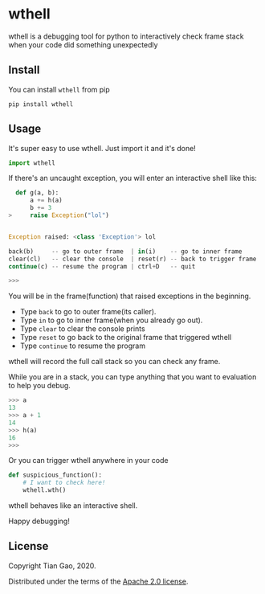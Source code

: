 # wthell

wthell is a debugging tool for python to interactively check frame stack when your code did something unexpectedly

## Install

You can install ```wthell``` from pip

```
pip install wthell
```

## Usage

It's super easy to use wthell. Just import it and it's done!

```python
import wthell
```

If there's an uncaught exception, you will enter an interactive shell like this:

```python
  def g(a, b):
      a += h(a)
      b += 3
>     raise Exception("lol")


Exception raised: <class 'Exception'> lol

back(b)     -- go to outer frame  | in(i)    -- go to inner frame
clear(cl)   -- clear the console  | reset(r) -- back to trigger frame
continue(c) -- resume the program | ctrl+D   -- quit

>>> 
```

You will be in the frame(function) that raised exceptions in the beginning. 

* Type ```back``` to go to outer frame(its caller). 
* Type ```in``` to go to inner frame(when you already go out). 
* Type ```clear``` to clear the console prints
* Type ```reset``` to go back to the original frame that triggered wthell
* Type ```continue``` to resume the program

wthell will record the full call stack so you can check any frame. 

While you are in a stack, you can type anything that you want to evaluation to help you debug.

```python
>>> a
13
>>> a + 1
14
>>> h(a)
16
>>> 
```

Or you can trigger wthell anywhere in your code 

```python
def suspicious_function():
    # I want to check here!
    wthell.wth()
```

wthell behaves like an interactive shell. 

Happy debugging!

## License

Copyright Tian Gao, 2020.

Distributed under the terms of the [Apache 2.0 license](https://github.com/gaogaotiantian/wthell/blob/master/LICENSE).